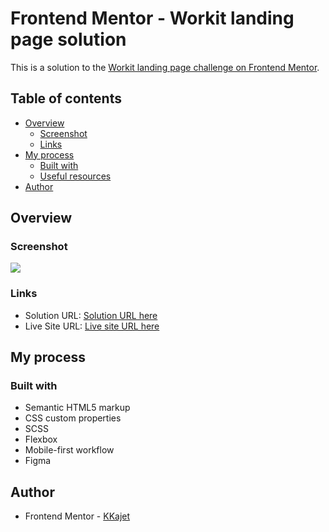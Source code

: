 # Frontend Mentor - Workit landing page solution

This is a solution to the [Workit landing page challenge on Frontend Mentor](https://www.frontendmentor.io/challenges/nft-preview-card-component-SbdUL_w0U).

## Table of contents

- [Overview](#overview)
  - [Screenshot](#screenshot)
  - [Links](#links)
- [My process](#my-process)
  - [Built with](#built-with)
  - [Useful resources](#useful-resources)
- [Author](#author)

## Overview

### Screenshot

![](./screenshots/desktop-view.png)

### Links

- Solution URL: [Solution URL here]()
- Live Site URL: [Live site URL here]()

## My process

### Built with

- Semantic HTML5 markup
- CSS custom properties
- SCSS
- Flexbox
- Mobile-first workflow
- Figma

## Author

- Frontend Mentor - [KKajet](https://www.frontendmentor.io/profile/KKajet)
